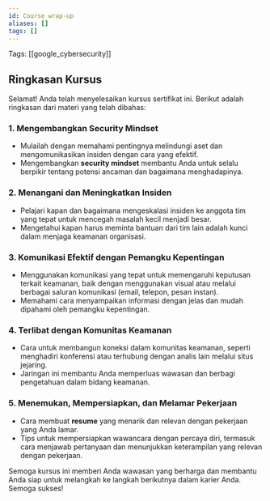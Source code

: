 ```yaml
---
id: Course wrap-up
aliases: []
tags: []
---
```


Tags: [[google_cybersecurity]]

## Ringkasan Kursus

Selamat! Anda telah menyelesaikan kursus sertifikat ini. Berikut adalah ringkasan dari materi yang telah dibahas:

### 1. Mengembangkan **Security Mindset**

- Mulailah dengan memahami pentingnya melindungi aset dan mengomunikasikan insiden dengan cara yang efektif.
- Mengembangkan **security mindset** membantu Anda untuk selalu berpikir tentang potensi ancaman dan bagaimana menghadapinya.

### 2. Menangani dan Meningkatkan Insiden

- Pelajari kapan dan bagaimana mengeskalasi insiden ke anggota tim yang tepat untuk mencegah masalah kecil menjadi besar.
- Mengetahui kapan harus meminta bantuan dari tim lain adalah kunci dalam menjaga keamanan organisasi.

### 3. Komunikasi Efektif dengan Pemangku Kepentingan

- Menggunakan komunikasi yang tepat untuk memengaruhi keputusan terkait keamanan, baik dengan menggunakan visual atau melalui berbagai saluran komunikasi (email, telepon, pesan instan).
- Memahami cara menyampaikan informasi dengan jelas dan mudah dipahami oleh pemangku kepentingan.

### 4. Terlibat dengan Komunitas Keamanan

- Cara untuk membangun koneksi dalam komunitas keamanan, seperti menghadiri konferensi atau terhubung dengan analis lain melalui situs jejaring.
- Jaringan ini membantu Anda memperluas wawasan dan berbagi pengetahuan dalam bidang keamanan.

### 5. Menemukan, Mempersiapkan, dan Melamar Pekerjaan

- Cara membuat **resume** yang menarik dan relevan dengan pekerjaan yang Anda lamar.
- Tips untuk mempersiapkan wawancara dengan percaya diri, termasuk cara menjawab pertanyaan dan menunjukkan keterampilan yang relevan dengan pekerjaan.

Semoga kursus ini memberi Anda wawasan yang berharga dan membantu Anda siap untuk melangkah ke langkah berikutnya dalam karier Anda. Semoga sukses!
